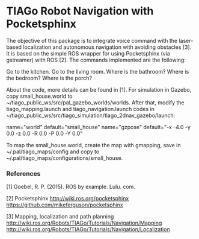 # TIAGo Robot Navigation with Pocketsphinx

The objective of this package is to integrate voice command with the laser-based localization and autonomous navigation with avoiding obstacles [3]. It is based on the simple ROS wrapper for using Pocketsphinx (via gstreamer) with ROS [2]. The commands implemented are the following:

Go to the kitchen.
Go to the living room.
Where is the bathroom?
Where is the bedroom?
Where is the porch?

About the code, more details can be found in [1]. For simulation in Gazebo, copy small_house.world to ~/tiago_public_ws/src/pal_gazebo_worlds/worlds. After that, modify the tiago_mapping.launch and tiago_navigation.launch codes in ~/tiago_public_ws/src/tiago_simulation/tiago_2dnav_gazebo/launch:

name="world"  default="small_house"
name="gzpose" default="-x -4.0  -y   0.0 -z  0.0   -R 0.0 -P 0.0 -Y  0.0"

To map the small_house.world, create the map with gmapping, save in ~/.pal/tiago_maps/config and copy to ~/.pal/tiago_maps/configurations/small_house.

### References
[1] Goebel, R. P. (2015). ROS by example. Lulu. com.

[2] Pocketsphinx
http://wiki.ros.org/pocketsphinx
https://github.com/mikeferguson/pocketsphinx

[3] Mapping, localization and path planning
http://wiki.ros.org/Robots/TIAGo/Tutorials/Navigation/Mapping
http://wiki.ros.org/Robots/TIAGo/Tutorials/Navigation/Localization
